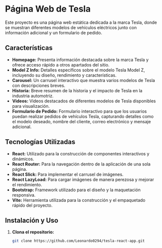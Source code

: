 # Página Web de Tesla

Este proyecto es una página web estática dedicada a la marca Tesla, donde se muestran diferentes modelos de vehículos eléctricos junto con información adicional y un formulario de pedido.

## Características

- **Homepage:** Presenta información destacada sobre la marca Tesla y ofrece acceso rápido a otros apartados del sitio.
- **Model Z Info:** Detalles específicos sobre el modelo Tesla Model Z, incluyendo su diseño, rendimiento y características.
- **Carousel:** Un carrusel interactivo que muestra varios modelos de Tesla con descripciones breves.
- **Historia:** Breve resumen de la historia y el impacto de Tesla en la industria automotriz.
- **Videos:** Videos destacados de diferentes modelos de Tesla disponibles para visualización.
- **Formulario de Pedido:** Formulario interactivo para que los usuarios puedan realizar pedidos de vehículos Tesla, capturando detalles como el modelo deseado, nombre del cliente, correo electrónico y mensaje adicional.

## Tecnologías Utilizadas

- **React:** Utilizado para la construcción de componentes interactivos y dinámicos.
- **React Router:** Para la navegación dentro de la aplicación de una sola página.
- **React Slick:** Para implementar el carrusel de imágenes.
- **React LazyLoad:** Para cargar imágenes de manera perezosa y mejorar el rendimiento.
- **Bootstrap:** Framework utilizado para el diseño y la maquetación responsiva.
- **Vite:** Herramienta utilizada para la construcción y el empaquetado rápido del proyecto.

## Instalación y Uso

1. **Clona el repositorio:**
   ```bash
   git clone https://github.com/Leonardo0294/tesla-react-app.git
   
